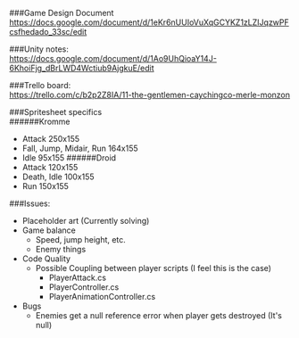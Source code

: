 ###Game Design Document  	
https://docs.google.com/document/d/1eKr6nUUIoVuXqGCYKZ1zLZIJqzwPFcsfhedado_33sc/edit

###Unity notes:  
https://docs.google.com/document/d/1Ao9UhQioaY14J-6KhoiFjg_dBrLWD4Wctiub9AjgkuE/edit

###Trello board:  
https://trello.com/c/b2p2Z8IA/11-the-gentlemen-caychingco-merle-monzon

###Spritesheet specifics  
######Kromme  
* Attack 250x155
* Fall, Jump, Midair, Run 164x155
* Idle 95x155
######Droid
* Attack 120x155
* Death, Idle 100x155
* Run 150x155

###Issues:  
* Placeholder art (Currently solving)
* Game balance
	* Speed, jump height, etc.
	* Enemy things
* Code Quality
	* Possible Coupling between player scripts (I feel this is the case)
		* PlayerAttack.cs
		* PlayerController.cs
		* PlayerAnimationController.cs
* Bugs
	* Enemies get a null reference error when player gets destroyed (It's null)  